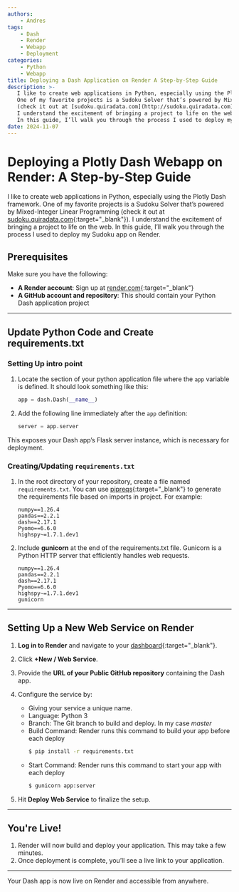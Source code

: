 ```yaml
---
authors:
    - Andres
tags:
    - Dash
    - Render
    - Webapp
    - Deployment
categories:
    - Python
    - Webapp
title: Deploying a Dash Application on Render A Step-by-Step Guide
description: >- 
   I like to create web applications in Python, especially using the Plotly Dash framework. 
   One of my favorite projects is a Sudoku Solver that’s powered by Mixed-Integer Linear Programming 
   (check it out at [sudoku.quiradata.com](http://sudoku.quiradata.com){:target="_blank"}). 
   I understand the excitement of bringing a project to life on the web. 
   In this guide, I’ll walk you through the process I used to deploy my Sudoku app on Render.
date: 2024-11-07
---
```


# Deploying a Plotly Dash Webapp on Render: A Step-by-Step Guide

I like to create web applications in Python, especially using the Plotly Dash framework. 
One of my favorite projects is a Sudoku Solver that’s powered by Mixed-Integer Linear Programming 
(check it out at [sudoku.quiradata.com](http://sudoku.quiradata.com){:target="_blank"}). 
I understand the excitement of bringing a project to life on the web. 
In this guide, I’ll walk you through the process I used to deploy my Sudoku app on Render.

## Prerequisites

Make sure you have the following:

- **A Render account**: Sign up at [render.com](https://render.com/){:target="_blank"} 
- **A GitHub account and repository**: This should contain your Python Dash application project

---

## Update Python Code and Create requirements.txt

### Setting Up intro point

1. Locate the section of your python application file where the `app` variable is defined. 
It should look something like this:

    ```python linenums="1"
    app = dash.Dash(__name__)
    ```

2. Add the following line immediately after the `app` definition:

    ```python linenums="2"
    server = app.server
    ```

This exposes your Dash app’s Flask server instance, which is necessary for deployment.

### Creating/Updating `requirements.txt`

1. In the root directory of your repository, create a file named `requirements.txt`. 
You can use [pipreqs](https://pypi.org/project/pipreqs/){:target="_blank"} to generate the requirements file based on imports in project.
For example:

    ```text title="requirements.txt"
    numpy==1.26.4
    pandas==2.2.1
    dash==2.17.1
    Pyomo==6.6.0
    highspy~=1.7.1.dev1
    ```

2. Include **gunicorn** at the end of the requirements.txt file. 
Gunicorn is a Python HTTP server that efficiently handles web requests.

    ```text title="requirements.txt"
    numpy==1.26.4
    pandas==2.2.1
    dash==2.17.1
    Pyomo==6.6.0
    highspy~=1.7.1.dev1
    gunicorn
    ```

---

## Setting Up a New Web Service on Render

1. **Log in to Render** and navigate to your [dashboard](https://dashboard.render.com/){:target="_blank"}.
2. Click **+New / Web Service**.
3. Provide the **URL of your Public GitHub repository** containing the Dash app.
4. Configure the service by:
   - Giving your service a unique name.
   - Language: Python 3
   - Branch: The Git branch to build and deploy. In my case *master*
   - Build Command: Render runs this command to build your app before each deploy
     ```bash
     $ pip install -r requirements.txt
     ```
   - Start Command: Render runs this command to start your app with each deploy
     ```bash
     $ gunicorn app:server
     ```

5. Hit **Deploy Web Service** to finalize the setup.

---

## You're Live!

1. Render will now build and deploy your application. This may take a few minutes.
2. Once deployment is complete, you’ll see a live link to your application.

---

Your Dash app is now live on Render and accessible from anywhere. 


